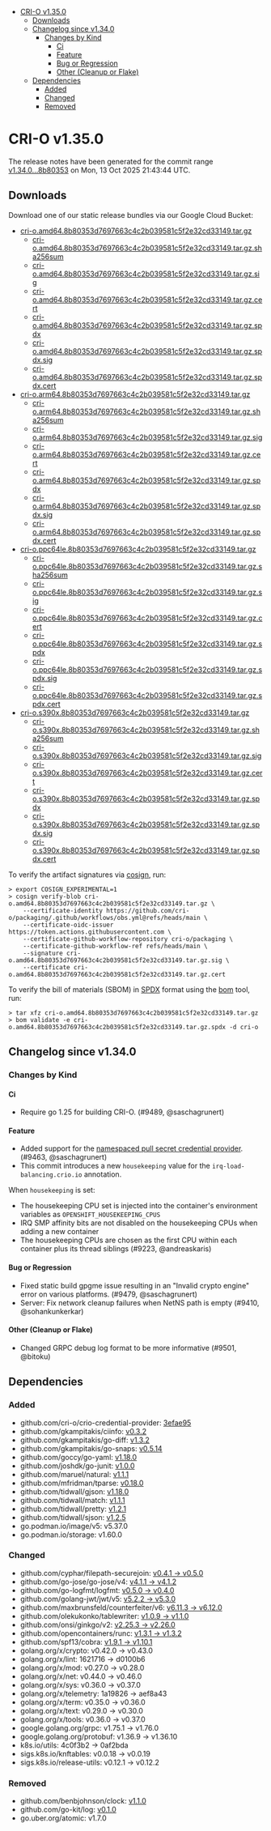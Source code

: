 - [CRI-O v1.35.0](#cri-o-v1350)
  - [Downloads](#downloads)
  - [Changelog since v1.34.0](#changelog-since-v1340)
    - [Changes by Kind](#changes-by-kind)
      - [Ci](#ci)
      - [Feature](#feature)
      - [Bug or Regression](#bug-or-regression)
      - [Other (Cleanup or Flake)](#other-cleanup-or-flake)
  - [Dependencies](#dependencies)
    - [Added](#added)
    - [Changed](#changed)
    - [Removed](#removed)

# CRI-O v1.35.0

The release notes have been generated for the commit range
[v1.34.0...8b80353](https://github.com/cri-o/cri-o/compare/v1.34.0...v1.35.0) on Mon, 13 Oct 2025 21:43:44 UTC.

## Downloads

Download one of our static release bundles via our Google Cloud Bucket:

- [cri-o.amd64.8b80353d7697663c4c2b039581c5f2e32cd33149.tar.gz](https://storage.googleapis.com/cri-o/artifacts/cri-o.amd64.8b80353d7697663c4c2b039581c5f2e32cd33149.tar.gz)
  - [cri-o.amd64.8b80353d7697663c4c2b039581c5f2e32cd33149.tar.gz.sha256sum](https://storage.googleapis.com/cri-o/artifacts/cri-o.amd64.8b80353d7697663c4c2b039581c5f2e32cd33149.tar.gz.sha256sum)
  - [cri-o.amd64.8b80353d7697663c4c2b039581c5f2e32cd33149.tar.gz.sig](https://storage.googleapis.com/cri-o/artifacts/cri-o.amd64.8b80353d7697663c4c2b039581c5f2e32cd33149.tar.gz.sig)
  - [cri-o.amd64.8b80353d7697663c4c2b039581c5f2e32cd33149.tar.gz.cert](https://storage.googleapis.com/cri-o/artifacts/cri-o.amd64.8b80353d7697663c4c2b039581c5f2e32cd33149.tar.gz.cert)
  - [cri-o.amd64.8b80353d7697663c4c2b039581c5f2e32cd33149.tar.gz.spdx](https://storage.googleapis.com/cri-o/artifacts/cri-o.amd64.8b80353d7697663c4c2b039581c5f2e32cd33149.tar.gz.spdx)
  - [cri-o.amd64.8b80353d7697663c4c2b039581c5f2e32cd33149.tar.gz.spdx.sig](https://storage.googleapis.com/cri-o/artifacts/cri-o.amd64.8b80353d7697663c4c2b039581c5f2e32cd33149.tar.gz.spdx.sig)
  - [cri-o.amd64.8b80353d7697663c4c2b039581c5f2e32cd33149.tar.gz.spdx.cert](https://storage.googleapis.com/cri-o/artifacts/cri-o.amd64.8b80353d7697663c4c2b039581c5f2e32cd33149.tar.gz.spdx.cert)
- [cri-o.arm64.8b80353d7697663c4c2b039581c5f2e32cd33149.tar.gz](https://storage.googleapis.com/cri-o/artifacts/cri-o.arm64.8b80353d7697663c4c2b039581c5f2e32cd33149.tar.gz)
  - [cri-o.arm64.8b80353d7697663c4c2b039581c5f2e32cd33149.tar.gz.sha256sum](https://storage.googleapis.com/cri-o/artifacts/cri-o.arm64.8b80353d7697663c4c2b039581c5f2e32cd33149.tar.gz.sha256sum)
  - [cri-o.arm64.8b80353d7697663c4c2b039581c5f2e32cd33149.tar.gz.sig](https://storage.googleapis.com/cri-o/artifacts/cri-o.arm64.8b80353d7697663c4c2b039581c5f2e32cd33149.tar.gz.sig)
  - [cri-o.arm64.8b80353d7697663c4c2b039581c5f2e32cd33149.tar.gz.cert](https://storage.googleapis.com/cri-o/artifacts/cri-o.arm64.8b80353d7697663c4c2b039581c5f2e32cd33149.tar.gz.cert)
  - [cri-o.arm64.8b80353d7697663c4c2b039581c5f2e32cd33149.tar.gz.spdx](https://storage.googleapis.com/cri-o/artifacts/cri-o.arm64.8b80353d7697663c4c2b039581c5f2e32cd33149.tar.gz.spdx)
  - [cri-o.arm64.8b80353d7697663c4c2b039581c5f2e32cd33149.tar.gz.spdx.sig](https://storage.googleapis.com/cri-o/artifacts/cri-o.arm64.8b80353d7697663c4c2b039581c5f2e32cd33149.tar.gz.spdx.sig)
  - [cri-o.arm64.8b80353d7697663c4c2b039581c5f2e32cd33149.tar.gz.spdx.cert](https://storage.googleapis.com/cri-o/artifacts/cri-o.arm64.8b80353d7697663c4c2b039581c5f2e32cd33149.tar.gz.spdx.cert)
- [cri-o.ppc64le.8b80353d7697663c4c2b039581c5f2e32cd33149.tar.gz](https://storage.googleapis.com/cri-o/artifacts/cri-o.ppc64le.8b80353d7697663c4c2b039581c5f2e32cd33149.tar.gz)
  - [cri-o.ppc64le.8b80353d7697663c4c2b039581c5f2e32cd33149.tar.gz.sha256sum](https://storage.googleapis.com/cri-o/artifacts/cri-o.ppc64le.8b80353d7697663c4c2b039581c5f2e32cd33149.tar.gz.sha256sum)
  - [cri-o.ppc64le.8b80353d7697663c4c2b039581c5f2e32cd33149.tar.gz.sig](https://storage.googleapis.com/cri-o/artifacts/cri-o.ppc64le.8b80353d7697663c4c2b039581c5f2e32cd33149.tar.gz.sig)
  - [cri-o.ppc64le.8b80353d7697663c4c2b039581c5f2e32cd33149.tar.gz.cert](https://storage.googleapis.com/cri-o/artifacts/cri-o.ppc64le.8b80353d7697663c4c2b039581c5f2e32cd33149.tar.gz.cert)
  - [cri-o.ppc64le.8b80353d7697663c4c2b039581c5f2e32cd33149.tar.gz.spdx](https://storage.googleapis.com/cri-o/artifacts/cri-o.ppc64le.8b80353d7697663c4c2b039581c5f2e32cd33149.tar.gz.spdx)
  - [cri-o.ppc64le.8b80353d7697663c4c2b039581c5f2e32cd33149.tar.gz.spdx.sig](https://storage.googleapis.com/cri-o/artifacts/cri-o.ppc64le.8b80353d7697663c4c2b039581c5f2e32cd33149.tar.gz.spdx.sig)
  - [cri-o.ppc64le.8b80353d7697663c4c2b039581c5f2e32cd33149.tar.gz.spdx.cert](https://storage.googleapis.com/cri-o/artifacts/cri-o.ppc64le.8b80353d7697663c4c2b039581c5f2e32cd33149.tar.gz.spdx.cert)
- [cri-o.s390x.8b80353d7697663c4c2b039581c5f2e32cd33149.tar.gz](https://storage.googleapis.com/cri-o/artifacts/cri-o.s390x.8b80353d7697663c4c2b039581c5f2e32cd33149.tar.gz)
  - [cri-o.s390x.8b80353d7697663c4c2b039581c5f2e32cd33149.tar.gz.sha256sum](https://storage.googleapis.com/cri-o/artifacts/cri-o.s390x.8b80353d7697663c4c2b039581c5f2e32cd33149.tar.gz.sha256sum)
  - [cri-o.s390x.8b80353d7697663c4c2b039581c5f2e32cd33149.tar.gz.sig](https://storage.googleapis.com/cri-o/artifacts/cri-o.s390x.8b80353d7697663c4c2b039581c5f2e32cd33149.tar.gz.sig)
  - [cri-o.s390x.8b80353d7697663c4c2b039581c5f2e32cd33149.tar.gz.cert](https://storage.googleapis.com/cri-o/artifacts/cri-o.s390x.8b80353d7697663c4c2b039581c5f2e32cd33149.tar.gz.cert)
  - [cri-o.s390x.8b80353d7697663c4c2b039581c5f2e32cd33149.tar.gz.spdx](https://storage.googleapis.com/cri-o/artifacts/cri-o.s390x.8b80353d7697663c4c2b039581c5f2e32cd33149.tar.gz.spdx)
  - [cri-o.s390x.8b80353d7697663c4c2b039581c5f2e32cd33149.tar.gz.spdx.sig](https://storage.googleapis.com/cri-o/artifacts/cri-o.s390x.8b80353d7697663c4c2b039581c5f2e32cd33149.tar.gz.spdx.sig)
  - [cri-o.s390x.8b80353d7697663c4c2b039581c5f2e32cd33149.tar.gz.spdx.cert](https://storage.googleapis.com/cri-o/artifacts/cri-o.s390x.8b80353d7697663c4c2b039581c5f2e32cd33149.tar.gz.spdx.cert)

To verify the artifact signatures via [cosign](https://github.com/sigstore/cosign), run:

```console
> export COSIGN_EXPERIMENTAL=1
> cosign verify-blob cri-o.amd64.8b80353d7697663c4c2b039581c5f2e32cd33149.tar.gz \
    --certificate-identity https://github.com/cri-o/packaging/.github/workflows/obs.yml@refs/heads/main \
    --certificate-oidc-issuer https://token.actions.githubusercontent.com \
    --certificate-github-workflow-repository cri-o/packaging \
    --certificate-github-workflow-ref refs/heads/main \
    --signature cri-o.amd64.8b80353d7697663c4c2b039581c5f2e32cd33149.tar.gz.sig \
    --certificate cri-o.amd64.8b80353d7697663c4c2b039581c5f2e32cd33149.tar.gz.cert
```

To verify the bill of materials (SBOM) in [SPDX](https://spdx.org) format using the [bom](https://sigs.k8s.io/bom) tool, run:

```console
> tar xfz cri-o.amd64.8b80353d7697663c4c2b039581c5f2e32cd33149.tar.gz
> bom validate -e cri-o.amd64.8b80353d7697663c4c2b039581c5f2e32cd33149.tar.gz.spdx -d cri-o
```

## Changelog since v1.34.0

### Changes by Kind

#### Ci
 - Require go 1.25 for building CRI-O. (#9489, @saschagrunert)

#### Feature
 - Added support for the [namespaced pull secret credential provider](https://github.com/cri-o/credential-provider). (#9463, @saschagrunert)
 - This commit introduces a new `housekeeping` value for the `irq-load-balancing.crio.io` annotation.
  
  When `housekeeping` is set:
  - The housekeeping CPU set is injected into the container's environment variables as `OPENSHIFT_HOUSEKEEPING_CPUS`
  - IRQ SMP affinity bits are not disabled on the housekeeping CPUs when adding a new container
  - The housekeeping CPUs are chosen as the first CPU within each container plus its thread siblings (#9223, @andreaskaris)

#### Bug or Regression
 - Fixed static build gpgme issue resulting in an "Invalid crypto engine" error on various platforms. (#9479, @saschagrunert)
 - Server: Fix network cleanup failures when NetNS path is empty (#9410, @sohankunkerkar)

#### Other (Cleanup or Flake)
 - Changed GRPC debug log format to be more informative (#9501, @bitoku)

## Dependencies

### Added
- github.com/cri-o/crio-credential-provider: [3efae95](https://github.com/cri-o/crio-credential-provider/tree/3efae95)
- github.com/gkampitakis/ciinfo: [v0.3.2](https://github.com/gkampitakis/ciinfo/tree/v0.3.2)
- github.com/gkampitakis/go-diff: [v1.3.2](https://github.com/gkampitakis/go-diff/tree/v1.3.2)
- github.com/gkampitakis/go-snaps: [v0.5.14](https://github.com/gkampitakis/go-snaps/tree/v0.5.14)
- github.com/goccy/go-yaml: [v1.18.0](https://github.com/goccy/go-yaml/tree/v1.18.0)
- github.com/joshdk/go-junit: [v1.0.0](https://github.com/joshdk/go-junit/tree/v1.0.0)
- github.com/maruel/natural: [v1.1.1](https://github.com/maruel/natural/tree/v1.1.1)
- github.com/mfridman/tparse: [v0.18.0](https://github.com/mfridman/tparse/tree/v0.18.0)
- github.com/tidwall/gjson: [v1.18.0](https://github.com/tidwall/gjson/tree/v1.18.0)
- github.com/tidwall/match: [v1.1.1](https://github.com/tidwall/match/tree/v1.1.1)
- github.com/tidwall/pretty: [v1.2.1](https://github.com/tidwall/pretty/tree/v1.2.1)
- github.com/tidwall/sjson: [v1.2.5](https://github.com/tidwall/sjson/tree/v1.2.5)
- go.podman.io/image/v5: v5.37.0
- go.podman.io/storage: v1.60.0

### Changed
- github.com/cyphar/filepath-securejoin: [v0.4.1 → v0.5.0](https://github.com/cyphar/filepath-securejoin/compare/v0.4.1...v0.5.0)
- github.com/go-jose/go-jose/v4: [v4.1.1 → v4.1.2](https://github.com/go-jose/go-jose/compare/v4.1.1...v4.1.2)
- github.com/go-logfmt/logfmt: [v0.5.0 → v0.4.0](https://github.com/go-logfmt/logfmt/compare/v0.5.0...v0.4.0)
- github.com/golang-jwt/jwt/v5: [v5.2.2 → v5.3.0](https://github.com/golang-jwt/jwt/compare/v5.2.2...v5.3.0)
- github.com/maxbrunsfeld/counterfeiter/v6: [v6.11.3 → v6.12.0](https://github.com/maxbrunsfeld/counterfeiter/compare/v6.11.3...v6.12.0)
- github.com/olekukonko/tablewriter: [v1.0.9 → v1.1.0](https://github.com/olekukonko/tablewriter/compare/v1.0.9...v1.1.0)
- github.com/onsi/ginkgo/v2: [v2.25.3 → v2.26.0](https://github.com/onsi/ginkgo/compare/v2.25.3...v2.26.0)
- github.com/opencontainers/runc: [v1.3.1 → v1.3.2](https://github.com/opencontainers/runc/compare/v1.3.1...v1.3.2)
- github.com/spf13/cobra: [v1.9.1 → v1.10.1](https://github.com/spf13/cobra/compare/v1.9.1...v1.10.1)
- golang.org/x/crypto: v0.42.0 → v0.43.0
- golang.org/x/lint: 1621716 → d0100b6
- golang.org/x/mod: v0.27.0 → v0.28.0
- golang.org/x/net: v0.44.0 → v0.46.0
- golang.org/x/sys: v0.36.0 → v0.37.0
- golang.org/x/telemetry: 1a19826 → aef8a43
- golang.org/x/term: v0.35.0 → v0.36.0
- golang.org/x/text: v0.29.0 → v0.30.0
- golang.org/x/tools: v0.36.0 → v0.37.0
- google.golang.org/grpc: v1.75.1 → v1.76.0
- google.golang.org/protobuf: v1.36.9 → v1.36.10
- k8s.io/utils: 4c0f3b2 → 0af2bda
- sigs.k8s.io/knftables: v0.0.18 → v0.0.19
- sigs.k8s.io/release-utils: v0.12.1 → v0.12.2

### Removed
- github.com/benbjohnson/clock: [v1.1.0](https://github.com/benbjohnson/clock/tree/v1.1.0)
- github.com/go-kit/log: [v0.1.0](https://github.com/go-kit/log/tree/v0.1.0)
- go.uber.org/atomic: v1.7.0
